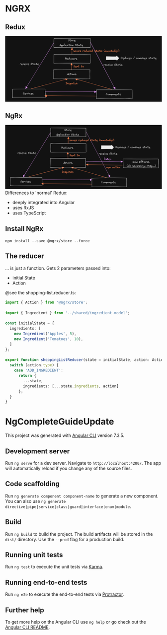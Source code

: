 # NGRX

## Redux
![Redux](assets/redux.png)

## NgRx

![NgRx](assets/ngrx.png)
Differences to 'normal' Redux:
- deeply integrated into Angular
- uses RxJS
- uses TypeScript

## Install NgRx

`npm install --save @ngrx/store --force`

## The reducer
... is just a function. Gets 2 parameters passed into:
- initial State
- Action

@see the shopping-list.reducer.ts:
```ts
import { Action } from '@ngrx/store';

import { Ingredient } from '../shared/ingredient.model';

const initialState = {
  ingredients: [
    new Ingredient('Apples', 5),
    new Ingredient('Tomatoes', 10),
  ]
};

export function shoppingListReducer(state = initialState, action: Action) {
  switch (action.type) {
    case 'ADD_INGREDIENT':
      return {
        ...state,
        ingredients: [...state.ingredients, action]
      };
  }
}
```



# NgCompleteGuideUpdate

This project was generated with [Angular CLI](https://github.com/angular/angular-cli) version 7.3.5.

## Development server

Run `ng serve` for a dev server. Navigate to `http://localhost:4200/`. The app will automatically reload if you change any of the source files.

## Code scaffolding

Run `ng generate component component-name` to generate a new component. You can also use `ng generate directive|pipe|service|class|guard|interface|enum|module`.

## Build

Run `ng build` to build the project. The build artifacts will be stored in the `dist/` directory. Use the `--prod` flag for a production build.

## Running unit tests

Run `ng test` to execute the unit tests via [Karma](https://karma-runner.github.io).

## Running end-to-end tests

Run `ng e2e` to execute the end-to-end tests via [Protractor](http://www.protractortest.org/).

## Further help

To get more help on the Angular CLI use `ng help` or go check out the [Angular CLI README](https://github.com/angular/angular-cli/blob/master/README.md).
